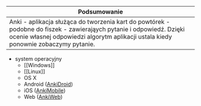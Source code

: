 

| Podsumowanie |
| ----------------------------------- |
| Anki - aplikacja służąca do tworzenia kart do powtórek - podobne do fiszek - zawierająych pytanie i odpowiedź. Dzięki ocenie własnej odpowiedzi algorytm aplikacji ustala kiedy ponownie zobaczymy pytanie. |
 
- system operacyjny
	- [[Windows]]
	- [[Linux]]
	- OS X
	- Android ([AnkiDroid](https://play.google.com/store/apps/details?id=com.ichi2.anki))
	- iOS ([AnkiMobile](https://itunes.apple.com/us/app/ankimobile-flashcards/id373493387))
	- Web ([AnkiWeb](https://ankiweb.net/))
